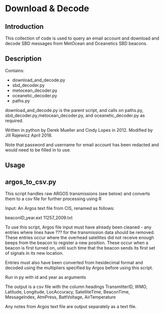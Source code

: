 # Download & Decode

## Introduction
This collection of code is used to query an email account and download and decode SBD messages from MetOcean and Oceanetics SBD beacons. 

## Description
Contains: 
* download_and_decode.py
* sbd_decoder.py
* metocean_decoder.py
* oceanetic_decoder.py
* paths.py

download_and_decode.py is the parent script, and calls on paths.py, sbd_decoder.py,metocean_decoder.py, and oceanetic_decoder.py as required. 

Written in python by Derek Mueller and Cindy Lopes in 2012. Modified by Jill Rajewicz April 2018.

Note that password and username for email account has been redacted and would need to be filled in to use.

## Usage

argos_to_csv.py
----------------

This script handles raw ARGOS transmissions (see below) and converts them to a 
csv file for further processing using R

Input: An Argos text file from CIS, renamed as follows:

beaconID_year.ext
11257_2009.txt

To use this script, Argos file input must have already been cleaned - any entries where lines have ??? for
the transmission data should be removed. These entries occur where the overhead satellites 
did not receive enough beeps from the beacon to register a new position. These occur when 
a beacon is first turned on, until such time that the beacon sends its first set of signals 
in its new location.

Entries must also have been converted from hexidecimal format and decoded using the multipliers 
specified by Argos before using this script.

Run in py with id and year as arguments

The output is a csv file with the column headings
TransmitterID, WMO, Latitude, Longitude, LocAccuracy, SatelliteTime, BeaconTime, MessageIndex, AtmPress, BattVoltage, AirTemperature

Any notes from Argos text file are output separately as a text file.
